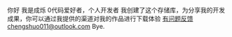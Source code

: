 你好
我是成烁
0代码爱好者，个人开发者
我创建了这个存储库，为分享我的开发成果，你可以通过我提供的渠道对我的作品进行下载体验
有问题反馈chengshuo011@outlook.com
Bye.


<!---
chengshuo11/firefly is a ✨ special ✨ repository because its `README.md` (this file) appears on your GitHub profile.
You can click the Preview link to take a look at your changes.
--->
